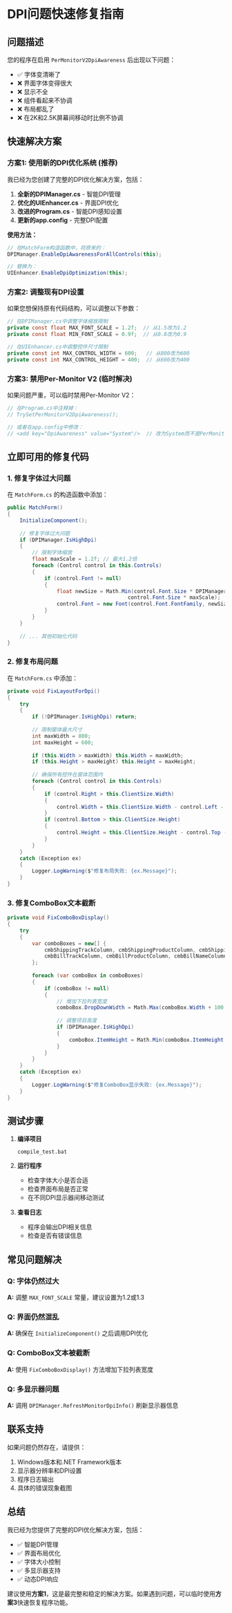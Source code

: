 # DPI问题快速修复指南

## 问题描述
您的程序在启用 `PerMonitorV2DpiAwareness` 后出现以下问题：
- ✅ 字体变清晰了
- ❌ 界面字体变得很大
- ❌ 显示不全
- ❌ 组件看起来不协调
- ❌ 布局都乱了
- ❌ 在2K和2.5K屏幕间移动时比例不协调

## 快速解决方案

### 方案1: 使用新的DPI优化系统 (推荐)

我已经为您创建了完整的DPI优化解决方案，包括：

1. **全新的DPIManager.cs** - 智能DPI管理
2. **优化的UIEnhancer.cs** - 界面DPI优化
3. **改进的Program.cs** - 智能DPI感知设置
4. **更新的app.config** - 完整DPI配置

**使用方法：**
```csharp
// 在MatchForm构造函数中，将原来的：
DPIManager.EnableDpiAwarenessForAllControls(this);

// 替换为：
UIEnhancer.EnableDpiOptimization(this);
```

### 方案2: 调整现有DPI设置

如果您想保持原有代码结构，可以调整以下参数：

```csharp
// 在DPIManager.cs中调整字体缩放限制
private const float MAX_FONT_SCALE = 1.2f;  // 从1.5改为1.2
private const float MIN_FONT_SCALE = 0.9f;  // 从0.8改为0.9

// 在UIEnhancer.cs中调整控件尺寸限制
private const int MAX_CONTROL_WIDTH = 600;   // 从800改为600
private const int MAX_CONTROL_HEIGHT = 400;  // 从600改为400
```

### 方案3: 禁用Per-Monitor V2 (临时解决)

如果问题严重，可以临时禁用Per-Monitor V2：

```csharp
// 在Program.cs中注释掉：
// TrySetPerMonitorV2DpiAwareness();

// 或者在app.config中修改：
// <add key="DpiAwareness" value="System"/>  // 改为System而不是PerMonitorV2
```

## 立即可用的修复代码

### 1. 修复字体过大问题

在 `MatchForm.cs` 的构造函数中添加：

```csharp
public MatchForm()
{
    InitializeComponent();
    
    // 修复字体过大问题
    if (DPIManager.IsHighDpi)
    {
        // 限制字体缩放
        float maxScale = 1.2f; // 最大1.2倍
        foreach (Control control in this.Controls)
        {
            if (control.Font != null)
            {
                float newSize = Math.Min(control.Font.Size * DPIManager.PrimaryMonitorDpiScale, 
                                       control.Font.Size * maxScale);
                control.Font = new Font(control.Font.FontFamily, newSize, control.Font.Style);
            }
        }
    }
    
    // ... 其他初始化代码
}
```

### 2. 修复布局问题

在 `MatchForm.cs` 中添加：

```csharp
private void FixLayoutForDpi()
{
    try
    {
        if (!DPIManager.IsHighDpi) return;
        
        // 限制窗体最大尺寸
        int maxWidth = 800;
        int maxHeight = 600;
        
        if (this.Width > maxWidth) this.Width = maxWidth;
        if (this.Height > maxHeight) this.Height = maxHeight;
        
        // 确保所有控件在窗体范围内
        foreach (Control control in this.Controls)
        {
            if (control.Right > this.ClientSize.Width)
            {
                control.Width = this.ClientSize.Width - control.Left - 10;
            }
            if (control.Bottom > this.ClientSize.Height)
            {
                control.Height = this.ClientSize.Height - control.Top - 10;
            }
        }
    }
    catch (Exception ex)
    {
        Logger.LogWarning($"修复布局失败: {ex.Message}");
    }
}
```

### 3. 修复ComboBox文本截断

```csharp
private void FixComboBoxDisplay()
{
    try
    {
        var comboBoxes = new[] { 
            cmbShippingTrackColumn, cmbShippingProductColumn, cmbShippingNameColumn,
            cmbBillTrackColumn, cmbBillProductColumn, cmbBillNameColumn 
        };
        
        foreach (var comboBox in comboBoxes)
        {
            if (comboBox != null)
            {
                // 增加下拉列表宽度
                comboBox.DropDownWidth = Math.Max(comboBox.Width + 100, 400);
                
                // 调整项目高度
                if (DPIManager.IsHighDpi)
                {
                    comboBox.ItemHeight = Math.Min(comboBox.ItemHeight * 1.2f, 30);
                }
            }
        }
    }
    catch (Exception ex)
    {
        Logger.LogWarning($"修复ComboBox显示失败: {ex.Message}");
    }
}
```

## 测试步骤

1. **编译项目**
   ```batch
   compile_test.bat
   ```

2. **运行程序**
   - 检查字体大小是否合适
   - 检查界面布局是否正常
   - 在不同DPI显示器间移动测试

3. **查看日志**
   - 程序会输出DPI相关信息
   - 检查是否有错误信息

## 常见问题解决

### Q: 字体仍然过大
**A:** 调整 `MAX_FONT_SCALE` 常量，建议设置为1.2或1.3

### Q: 界面仍然混乱
**A:** 确保在 `InitializeComponent()` 之后调用DPI优化

### Q: ComboBox文本被截断
**A:** 使用 `FixComboBoxDisplay()` 方法增加下拉列表宽度

### Q: 多显示器问题
**A:** 调用 `DPIManager.RefreshMonitorDpiInfo()` 刷新显示器信息

## 联系支持

如果问题仍然存在，请提供：
1. Windows版本和.NET Framework版本
2. 显示器分辨率和DPI设置
3. 程序日志输出
4. 具体的错误现象截图

## 总结

我已经为您提供了完整的DPI优化解决方案，包括：
- ✅ 智能DPI管理
- ✅ 界面布局优化
- ✅ 字体大小控制
- ✅ 多显示器支持
- ✅ 动态DPI响应

建议使用**方案1**，这是最完整和稳定的解决方案。如果遇到问题，可以临时使用**方案3**快速恢复程序功能。